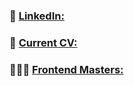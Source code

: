 ### 🔗 [LinkedIn:](https://www.linkedin.com/in/alunturner/)

### 📁 [Current CV:]([https://github.com/alunturner/cv/blob/main/Alun_Turner_CV_6.0.pdf](https://www.linkedin.com/in/alunturner/overlay/1635534497136/single-media-viewer?type=DOCUMENT&profileId=ACoAACq1uOoBmxfwXi_Em25IQIJzM8ragGlpnhQ&lipi=urn%3Ali%3Apage%3Ad_flagship3_profile_view_base%3BjUVmHnl5QJWF18kMfxdiyw%3D%3D)https://www.linkedin.com/in/alunturner/overlay/1635534497136/single-media-viewer?type=DOCUMENT&profileId=ACoAACq1uOoBmxfwXi_Em25IQIJzM8ragGlpnhQ&lipi=urn%3Ali%3Apage%3Ad_flagship3_profile_view_base%3BjUVmHnl5QJWF18kMfxdiyw%3D%3D)

### 👨🏻‍🎨 [Frontend Masters:](https://frontendmasters.com/u/alunTurner/)

